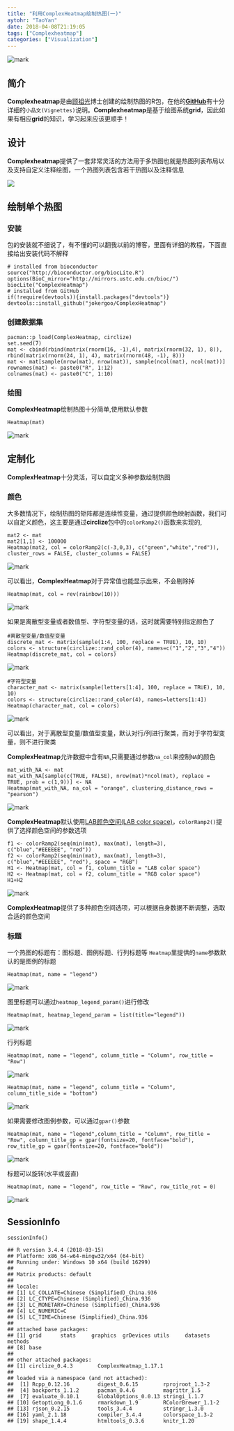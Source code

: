 ```yaml
---
title: "利用ComplexHeatmap绘制热图(一)"
aytohr: "TaoYan"
date: 2018-04-08T21:19:05
tags: ["Complexheatmap"]
categories: ["Visualization"]
---
```


![mark](https://github.com/YTLogos/Pic_blog/blob/master/6hE9lcGmjf.png?raw=true)

## 简介
**Complexheatmap**是由[顾祖光](https://github.com/jokergoo)博士创建的绘制热图的R包，在他的[**GitHub**](https://github.com/jokergoo/ComplexHeatmap)有十分详细的`小品文(Vignettes)`说明。**Complexheatmap**是基于绘图系统**grid**，因此如果有相应**grid**的知识，学习起来应该更顺手！

<!--more-->

## 设计
**Complexheatmap**提供了一套非常灵活的方法用于多热图也就是热图列表布局以及支持自定义注释绘图，一个热图列表包含若干热图以及注释信息

![](https://github.com/YTLogos/Pic_blog/blob/master/FBA7hkj7a4.png?raw=true)

## 绘制单个热图

### 安装

包的安装就不细说了，有不懂的可以翻我以前的博客，里面有详细的教程，下面直接给出安装代码不解释

```
# installed from bioconductor
source("http://bioconductor.org/biocLite.R")
options(BioC_mirror="http://mirrors.ustc.edu.cn/bioc/")
biocLite("ComplexHeatmap")
# installed from GitHub
if(!require(devtools)){install.packages("devtools")}
devtools::install_github("jokergoo/ComplexHeatmap")
```

### 创建数据集
```{r}
pacman::p_load(ComplexHeatmap, circlize)
set.seed(7)
mat <- cbind(rbind(matrix(rnorm(16, -1),4), matrix(rnorm(32, 1), 8)), rbind(matrix(rnorm(24, 1), 4), matrix(rnorm(48, -1), 8)))
mat <- mat[sample(nrow(mat), nrow(mat)), sample(ncol(mat), ncol(mat))]
rownames(mat) <- paste0("R", 1:12)
colnames(mat) <- paste0("C", 1:10)
```

### 绘图
**ComplexHeatmap**绘制热图十分简单,使用默认参数
```{r}
Heatmap(mat)
```
![mark](https://github.com/YTLogos/Pic_blog/blob/master/KlK9dIHkk0.png?raw=true)

## 定制化
**ComplexHeatmap**十分灵活，可以自定义多种参数绘制热图

### 颜色
大多数情况下，绘制热图的矩阵都是连续性变量，通过提供颜色映射函数，我们可以自定义颜色，这主要是通过**circlize**包中的`colorRamp2()`函数来实现的,

```{r}
mat2 <- mat
mat2[1,1] <- 100000
Heatmap(mat2, col = colorRamp2(c(-3,0,3), c("green","white","red")), cluster_rows = FALSE, cluster_columns = FALSE)
```
![mark](https://github.com/YTLogos/Pic_blog/blob/master/iGBchD1c3J.png?raw=true)

可以看出，**ComplexHeatmap**对于异常值也能显示出来，不会剔除掉

```{r}
Heatmap(mat, col = rev(rainbow(10)))
```
![mark](https://github.com/YTLogos/Pic_blog/blob/master/eHkcmJld54.png?raw=true)

如果是离散型变量或者数值型、字符型变量的话，这时就需要特别指定颜色了

```{r}
#离散型变量/数值型变量
discrete_mat <- matrix(sample(1:4, 100, replace = TRUE), 10, 10)
colors <- structure(circlize::rand_color(4), names=c("1","2","3","4"))
Heatmap(discrete_mat, col = colors)
```
![mark](https://github.com/YTLogos/Pic_blog/blob/master/C4IIB3Kebi.png?raw=true)

```{r}
#字符型变量
character_mat <- matrix(sample(letters[1:4], 100, replace = TRUE), 10, 10)
colors <- structure(circlize::rand_color(4), names=letters[1:4])
Heatmap(character_mat, col = colors)
```
![mark](https://github.com/YTLogos/Pic_blog/blob/master/DALJBe1FKb.png?raw=true)

可以看出，对于离散型变量/数值型变量，默认对行/列进行聚类，而对于字符型变量，则不进行聚类

**ComplexHeatmap**允许数据中含有`NA`,只需要通过参数`na_col`来控制`NA`的颜色

```{r}
mat_with_NA <- mat
mat_with_NA[sample(c(TRUE, FALSE), nrow(mat)*ncol(mat), replace = TRUE, prob = c(1,9))] <- NA
Heatmap(mat_with_NA, na_col = "orange", clustering_distance_rows = "pearson")
```
![mark](https://github.com/YTLogos/Pic_blog/blob/master/3d9FbLfE8b.png?raw=true)

**ComplexHeatmap**默认使用[LAB颜色空间(LAB color space)](https://en.wikipedia.org/wiki/Lab_color_space)，`colorRamp2()`提供了选择颜色空间的参数选项

```{r}
f1 <- colorRamp2(seq(min(mat), max(mat), length=3), c("blue","#EEEEEE", "red"))
f2 <- colorRamp2(seq(min(mat), max(mat), length=3), c("blue","#EEEEEE", "red"), space = "RGB")
H1 <- Heatmap(mat, col = f1, column_title = "LAB color space")
H2 <- Heatmap(mat, col = f2, column_title = "RGB color space")
H1+H2
```
![mark](https://github.com/YTLogos/Pic_blog/blob/master/6hE9lcGmjf.png?raw=true)

**ComplexHeatmap**提供了多种颜色空间选项，可以根据自身数据不断调整，选取合适的颜色空间

### 标题

一个热图的标题有：图标题、图例标题、行列标题等
`Heatmap`里提供的`name`参数默认的是图例的标题
```{r}
Heatmap(mat, name = "legend")
```
![mark](https://github.com/YTLogos/Pic_blog/blob/master/43dh8Jc9h3.png?raw=true)

图里标题可以通过`heatmap_legend_param()`进行修改
```{r}
Heatmap(mat, heatmap_legend_param = list(title="legend"))
```
![mark](https://github.com/YTLogos/Pic_blog/blob/master/fa86cCBd61.png?raw=true)

行列标题

```{r}
Heatmap(mat, name = "legend", column_title = "Column", row_title = "Row")
```
![mark](https://github.com/YTLogos/Pic_blog/blob/master/i220513hIG.png?raw=true)

```{r}
Heatmap(mat, name = "legend", column_title = "Column", column_title_side = "bottom")
```
![mark](https://github.com/YTLogos/Pic_blog/blob/master/ECkjcEedbA.png?raw=true)

如果需要修改图例参数，可以通过`gpar()`参数

```{r}
Heatmap(mat, name = "legend",column_title = "Column", row_title = "Row", column_title_gp = gpar(fontsize=20, fontface="bold"), row_title_gp = gpar(fontsize=20, fontface="bold"))
```
![mark](https://github.com/YTLogos/Pic_blog/blob/master/bi079kAgg7.png?raw=true)

标题可以旋转(水平或竖直)

```{r}
Heatmap(mat, name = "legend", row_title = "Row", row_title_rot = 0)
```
![mark](https://github.com/YTLogos/Pic_blog/blob/master/i9dA7DDbLJ.png?raw=true)

## SessionInfo
```{r}
sessionInfo()
```
```
## R version 3.4.4 (2018-03-15)
## Platform: x86_64-w64-mingw32/x64 (64-bit)
## Running under: Windows 10 x64 (build 16299)
## 
## Matrix products: default
## 
## locale:
## [1] LC_COLLATE=Chinese (Simplified)_China.936 
## [2] LC_CTYPE=Chinese (Simplified)_China.936   
## [3] LC_MONETARY=Chinese (Simplified)_China.936
## [4] LC_NUMERIC=C                              
## [5] LC_TIME=Chinese (Simplified)_China.936    
## 
## attached base packages:
## [1] grid      stats     graphics  grDevices utils     datasets  methods  
## [8] base     
## 
## other attached packages:
## [1] circlize_0.4.3        ComplexHeatmap_1.17.1
## 
## loaded via a namespace (and not attached):
##  [1] Rcpp_0.12.16         digest_0.6.15        rprojroot_1.3-2     
##  [4] backports_1.1.2      pacman_0.4.6         magrittr_1.5        
##  [7] evaluate_0.10.1      GlobalOptions_0.0.13 stringi_1.1.7       
## [10] GetoptLong_0.1.6     rmarkdown_1.9        RColorBrewer_1.1-2  
## [13] rjson_0.2.15         tools_3.4.4          stringr_1.3.0       
## [16] yaml_2.1.18          compiler_3.4.4       colorspace_1.3-2    
## [19] shape_1.4.4          htmltools_0.3.6      knitr_1.20
```



